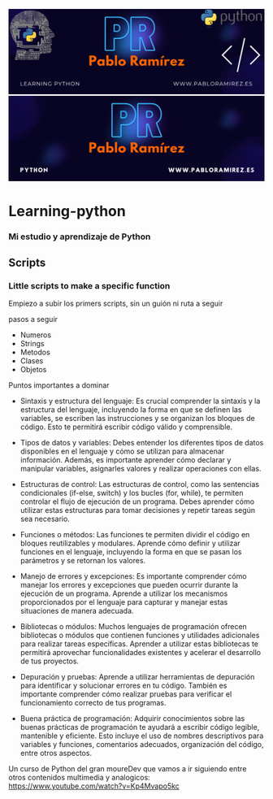 ![Header1](./Images/header2.png)
![header2](./Images/header.png)
# Learning-python
### Mi estudio y aprendizaje de Python


## Scripts
### Little scripts to make a specific function


Empiezo a subir los primers scripts, sin un guión ni ruta a seguir



pasos a seguir
+ Numeros
+ Strings
+ Metodos
+ Clases
+ Objetos


Puntos importantes a dominar
+ Sintaxis y estructura del lenguaje: Es crucial comprender la sintaxis y la estructura del lenguaje, incluyendo la forma en que se definen las variables, se escriben las instrucciones y se organizan los bloques de código. Esto te permitirá escribir código válido y comprensible.

+ Tipos de datos y variables: Debes entender los diferentes tipos de datos disponibles en el lenguaje y cómo se utilizan para almacenar información. Además, es importante aprender cómo declarar y manipular variables, asignarles valores y realizar operaciones con ellas.

+ Estructuras de control: Las estructuras de control, como las sentencias condicionales (if-else, switch) y los bucles (for, while), te permiten controlar el flujo de ejecución de un programa. Debes aprender cómo utilizar estas estructuras para tomar decisiones y repetir tareas según sea necesario.

+ Funciones o métodos: Las funciones te permiten dividir el código en bloques reutilizables y modulares. Aprende cómo definir y utilizar funciones en el lenguaje, incluyendo la forma en que se pasan los parámetros y se retornan los valores.

+ Manejo de errores y excepciones: Es importante comprender cómo manejar los errores y excepciones que pueden ocurrir durante la ejecución de un programa. Aprende a utilizar los mecanismos proporcionados por el lenguaje para capturar y manejar estas situaciones de manera adecuada.

+ Bibliotecas o módulos: Muchos lenguajes de programación ofrecen bibliotecas o módulos que contienen funciones y utilidades adicionales para realizar tareas específicas. Aprender a utilizar estas bibliotecas te permitirá aprovechar funcionalidades existentes y acelerar el desarrollo de tus proyectos.

+ Depuración y pruebas: Aprende a utilizar herramientas de depuración para identificar y solucionar errores en tu código. También es importante comprender cómo realizar pruebas para verificar el funcionamiento correcto de tus programas.

+ Buena práctica de programación: Adquirir conocimientos sobre las buenas prácticas de programación te ayudará a escribir código legible, mantenible y eficiente. Esto incluye el uso de nombres descriptivos para variables y funciones, comentarios adecuados, organización del código, entre otros aspectos.



Un curso de Python del gran moureDev que vamos a ir siguiendo entre otros contenidos multimedia y analogicos:
https://www.youtube.com/watch?v=Kp4Mvapo5kc